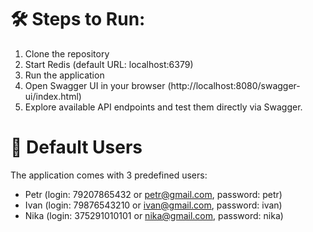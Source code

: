 # 🛠️ Steps to Run:
1) Clone the repository
2) Start Redis (default URL: localhost:6379)
3) Run the application
4) Open Swagger UI in your browser (http://localhost:8080/swagger-ui/index.html)
5) Explore available API endpoints and test them directly via Swagger.

# 👥 Default Users
The application comes with 3 predefined users:
- Petr (login: 79207865432 or petr@gmail.com, password: petr)
- Ivan (login: 79876543210 or ivan@gmail.com, password: ivan)
- Nika (login: 375291010101 or nika@gmail.com, password: nika)
